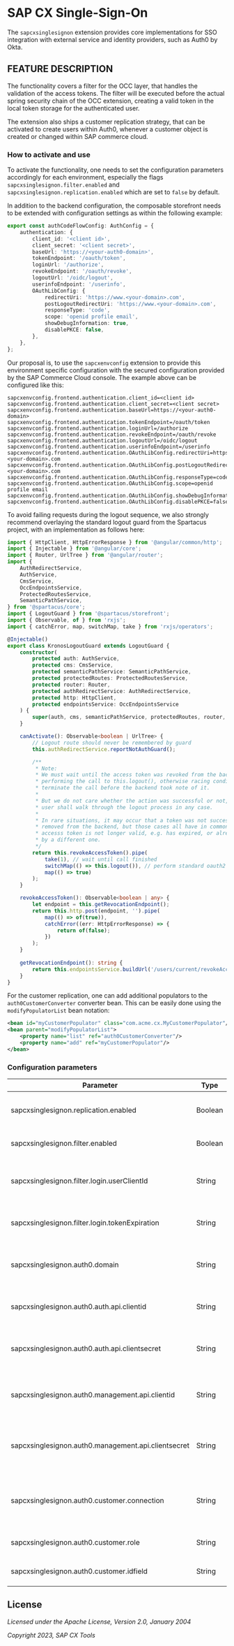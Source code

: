 # SAP CX Single-Sign-On

The `sapcxsinglesignon` extension provides core implementations for SSO integration with external
service and identity providers, such as Auth0 by Okta.

## FEATURE DESCRIPTION

The functionality covers a filter for the OCC layer, that handles the validation of the access tokens.
The filter will be executed before the actual spring security chain of the OCC extension, creating a
valid token in the local token storage for the authenticated user.

The extension also ships a customer replication strategy, that can be activated to create users within
Auth0, whenever a customer object is created or changed within SAP commerce cloud.

### How to activate and use

To activate the functionality, one needs to set the configuration parameters accordingly for each
environment, especially the flags `sapcxsinglesignon.filter.enabled` and `sapcxsinglesignon.replication.enabled`
which are set to `false` by default.

In addition to the backend configuration, the composable storefront needs to be extended with
configuration settings as within the following example:

```typescript
export const authCodeFlowConfig: AuthConfig = {
	authentication: {
		client_id: '<client id>',
		client_secret: '<client secret>',
		baseUrl: 'https://<your-auth0-domain>',
		tokenEndpoint: '/oauth/token',
		loginUrl: '/authorize',
		revokeEndpoint: '/oauth/revoke',
		logoutUrl: '/oidc/logout',
		userinfoEndpoint: '/userinfo',
		OAuthLibConfig: {
			redirectUri: 'https://www.<your-domain>.com',
			postLogoutRedirectUri: 'https://www.<your-domain>.com',
			responseType: 'code',
			scope: 'openid profile email',
			showDebugInformation: true,
			disablePKCE: false,
		},
	},
};
```

Our proposal is, to use the `sapcxenvconfig` extension to provide this environment specific configuration with the
secured configuration provided by the SAP Commerce Cloud console. The example above can be configured like this:

```properties
sapcxenvconfig.frontend.authentication.client_id=<client id>
sapcxenvconfig.frontend.authentication.client_secret=<client secret>
sapcxenvconfig.frontend.authentication.baseUrl=https://<your-auth0-domain>
sapcxenvconfig.frontend.authentication.tokenEndpoint=/oauth/token
sapcxenvconfig.frontend.authentication.loginUrl=/authorize
sapcxenvconfig.frontend.authentication.revokeEndpoint=/oauth/revoke
sapcxenvconfig.frontend.authentication.logoutUrl=/oidc/logout
sapcxenvconfig.frontend.authentication.userinfoEndpoint=/userinfo
sapcxenvconfig.frontend.authentication.OAuthLibConfig.redirectUri=https://www.<your-domain>.com
sapcxenvconfig.frontend.authentication.OAuthLibConfig.postLogoutRedirectUri=https://www.<your-domain>.com
sapcxenvconfig.frontend.authentication.OAuthLibConfig.responseType=code
sapcxenvconfig.frontend.authentication.OAuthLibConfig.scope=openid profile email
sapcxenvconfig.frontend.authentication.OAuthLibConfig.showDebugInformation=true
sapcxenvconfig.frontend.authentication.OAuthLibConfig.disablePKCE=false
```

To avoid failing requests during the logout sequence, we also strongly recommend overlaying the standard logout
guard from the Spartacus project, with an implementation as follows here:

```typescript
import { HttpClient, HttpErrorResponse } from '@angular/common/http';
import { Injectable } from '@angular/core';
import { Router, UrlTree } from '@angular/router';
import {
    AuthRedirectService,
    AuthService,
    CmsService,
    OccEndpointsService,
    ProtectedRoutesService,
    SemanticPathService,
} from '@spartacus/core';
import { LogoutGuard } from '@spartacus/storefront';
import { Observable, of } from 'rxjs';
import { catchError, map, switchMap, take } from 'rxjs/operators';

@Injectable()
export class KronosLogoutGuard extends LogoutGuard {
    constructor(
        protected auth: AuthService,
        protected cms: CmsService,
        protected semanticPathService: SemanticPathService,
        protected protectedRoutes: ProtectedRoutesService,
        protected router: Router,
        protected authRedirectService: AuthRedirectService,
        protected http: HttpClient,
        protected endpointsService: OccEndpointsService
    ) {
        super(auth, cms, semanticPathService, protectedRoutes, router, authRedirectService);
    }

	canActivate(): Observable<boolean | UrlTree> {
		// Logout route should never be remembered by guard
		this.authRedirectService.reportNotAuthGuard();

        /**
         * Note:
         * We must wait until the access token was revoked from the backend before
         * performing the call to this.logout(), otherwise racing conditions may
         * terminate the call before the backend took note of it.
         *
         * But we do not care whether the action was successful or not, because the
         * user shall walk through the logout process in any case.
         *
         * In rare situations, it may occur that a token was not successfully
         * removed from the backend, but those cases all have in common, that the
         * accesss token is not longer valid, e.g. has expired, or already replaced
         * by a different one.
         */
        return this.revokeAccessToken().pipe(
            take(1), // wait until call finished
            switchMap(() => this.logout()), // perform standard oauth2 logout
            map(() => true)
        );
    }

    revokeAccessToken(): Observable<boolean | any> {
        let endpoint = this.getRevocationEndpoint();
        return this.http.post(endpoint, '').pipe(
            map(() => of(true)),
            catchError((err: HttpErrorResponse) => {
                return of(false);
            })
        );
    }
    
	getRevocationEndpoint(): string {
		return this.endpointsService.buildUrl('/users/current/revokeAccessToken');
	}
}
```

For the customer replication, one can add additional populators to the `auth0CustomerConverter` converter bean.
This can be easily done using the `modifyPopulatorList` bean notation:

```xml
<bean id="myCustomerPopulator" class="com.acme.cx.MyCustomerPopulator"/>
<bean parent="modifyPopulatorList">
    <property name="list" ref="auth0CustomerConverter"/>
    <property name="add" ref="myCustomerPopulator"/>
</bean>
```

### Configuration parameters

| Parameter | Type | Description |
|-----------|------|-------------|
| sapcxsinglesignon.replication.enabled               | Boolean | specifies whether the replication is active or not (default: false) |
| sapcxsinglesignon.filter.enabled                    | Boolean | specifies whether the filter is active or not (default: false) |
| sapcxsinglesignon.filter.login.userClientId         | String  | the SAP Commerce client ID for your single page application (required) |
| sapcxsinglesignon.filter.login.tokenExpiration      | String  | the token expiration period in minutes (default: 600 = 10 hours) |
| sapcxsinglesignon.auth0.domain                      | String  | the registered auth0 domain, eg. dev-1234.eu.auth0.com (required) |
| sapcxsinglesignon.auth0.auth.api.clientid           | String  | the auth0 client ID for your single page application (required) |
| sapcxsinglesignon.auth0.auth.api.clientsecret       | String  | the auth0 client secret for your single page application (required) |
| sapcxsinglesignon.auth0.management.api.clientid     | String  | the auth0 client ID for your machine-to-machine application (required) |
| sapcxsinglesignon.auth0.management.api.clientsecret | String  | the auth0 client secret for your machine-to-machine application (required) |
| sapcxsinglesignon.auth0.customer.connection         | String  | the authentication connection for customers (default: "Username-Password-Authentication") |
| sapcxsinglesignon.auth0.customer.role               | String  | the role to assign to newly created customer accounts |
| sapcxsinglesignon.auth0.customer.idfield            | String  | field name used for user ID mapping (default: email) |

## License

_Licensed under the Apache License, Version 2.0, January 2004_

_Copyright 2023, SAP CX Tools_